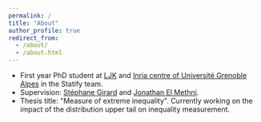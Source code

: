 ```yaml
---
permalink: /
title: "About"
author_profile: true
redirect_from: 
  - /about/
  - /about.html
---
```


* First year PhD student at [LJK](https://www-ljk.imag.fr) and [Inria centre of Université Grenoble Alpes](https://www.inria.fr/fr/centre-inria-universite-grenoble-alpes) in the Statify team.  
* Supervision: [Stéphane Girard](https://mistis.inrialpes.fr/people/girard/) and [Jonathan El Methni](https://sites.google.com/view/jonathanelmethni/accueil).  
* Thesis title: "Measure of extreme inequality". Currently working on the impact of the distribution upper tail on inequality measurement.


